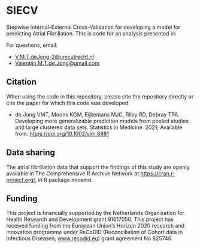 # SIECV
Stepwise Internal-External Cross-Validation for developing a model for predicting Atrial Fibrillation. This is code for an analysis presented in: 

For questions, email:
- V.M.T.deJong-2@umcutrecht.nl
- Valentijn.M.T.de.Jong@gmail.com

## Citation
When using the code in this repository, please cite the repository directly or cite the paper for which this code was developed:
* de Jong VMT, Moons KGM, Eijkemans MJC, Riley RD, Debray TPA. Developing more generalizable prediction models from pooled studies and large clustered data sets. Statistics in Medicine. 2021; Available from: https://doi.org/10.1002/sim.8981

## Data sharing
The atrial fibrillation data that support the findings of this study are openly available in The Comprehensive R Archive Network at https://cran.r-project.org/, in R package micemd.

## Funding
This project is financially supported by the Netherlands Organization for Health Research and Development grant 91617050. This project has received funding from the European Union’s Horizon 2020 research and innovation programme under ReCoDID (Reconciliation of Cohort data in Infectious Diseases; www.recodid.eu) grant agreement No 825746.
